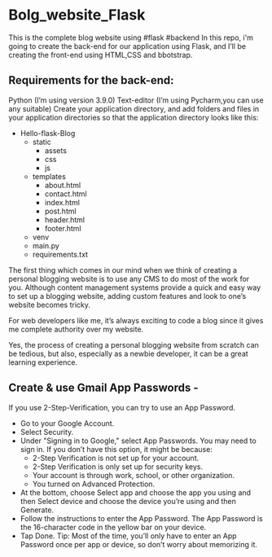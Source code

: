 # Bolg_website_Flask
This is the complete blog website using #flask #backend
In this repo, i'm going to create the back-end for our application using Flask, and I’ll be creating the front-end using HTML,CSS and bbotstrap.
## Requirements for the back-end:
Python (I’m using version 3.9.0)
Text-editor (I’m using Pycharm,you can use any suitable)
Create your application directory, and add folders and files in your application directories so that the application directory looks like this:
- Hello-flask-Blog
  - static
    - assets
    - css
    - js
  - templates
    - about.html
    - contact.html
    - index.html
    - post.html
    - header.html
    - footer.html
  - venv
  - main.py
  - requirements.txt
   

The first thing which comes in our mind when we think of creating a personal blogging website is to use any CMS to do most of the work for you.
Although content management systems provide a quick and easy way to set up a blogging website, adding custom features and look to one’s website becomes tricky.

For web developers like me, it’s always exciting to code a blog since it gives me complete authority over my website.

Yes, the process of creating a personal blogging website from scratch can be tedious, but also, especially as a newbie developer, 
it can be a great learning experience.

## Create & use Gmail App Passwords -
If you use 2-Step-Verification, you can try to use an App Password.

- Go to your Google Account.
- Select Security.
- Under "Signing in to Google," select App Passwords. You may need to sign in. If you don’t have this option, it might be because:
  - 2-Step Verification is not set up for your account.
  - 2-Step Verification is only set up for security keys.
  - Your account is through work, school, or other organization.
  - You turned on Advanced Protection.
- At the bottom, choose Select app and choose the app you using and then Select device and choose the device you’re using and then Generate.
- Follow the instructions to enter the App Password. The App Password is the 16-character code in the yellow bar on your device.
- Tap Done.
Tip: Most of the time, you’ll only have to enter an App Password once per app or device, so don’t worry about memorizing it.
